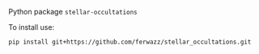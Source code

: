 Python package `stellar-occultations`

To install use:

```
pip install git+https://github.com/ferwazz/stellar_occultations.git
```
